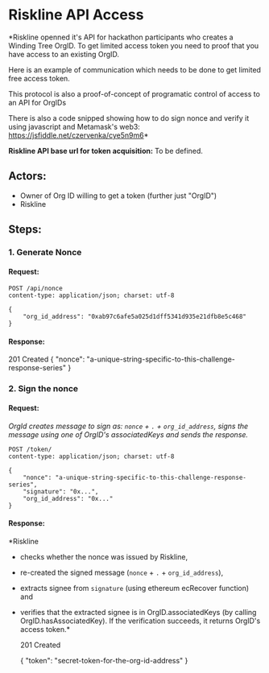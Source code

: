 # Riskline API Access

*Riskline openned it's API for hackathon participants who creates a Winding
Tree OrgID. To get limited access token you need to proof that you have access
to an existing OrgID.

Here is an example of communication which needs to be done to get limited free
access token.

This protocol is also a proof-of-concept of programatic control of access to an
API for OrgIDs

There is also a code snipped showing how to do sign nonce and verify it using
javascript and Metamask's web3: https://jsfiddle.net/czervenka/cye5n9m6*


**Riskline API base url for token acquisition:** To be defined.

## Actors:

- Owner of Org ID willing to get a token (further just "OrgID")
- Riskline


## Steps:

### 1. Generate Nonce

#### Request:

    POST /api/nonce
    content-type: application/json; charset: utf-8

    {
        "org_id_address": "0xab97c6afe5a025d1dff5341d935e21dfb8e5c468"
    }


#### Response:
201 Created 
    {
        "nonce": "a-unique-string-specific-to-this-challenge-response-series"
    }

### 2. Sign the nonce

#### Request:
*OrgId creates message to sign as: `nonce` + `.` + `org_id_address`, signs the
message using one of OrgID's associatedKeys and sends the response.*

    POST /token/
    content-type: application/json; charset: utf-8

    {
        "nonce": "a-unique-string-specific-to-this-challenge-response-series",
        "signature": "0x...",
        "org_id_address": "0x..."
    }

#### Response:
*Riskline
- checks whether the nonce was issued by Riskline,
- re-created the signed message (`nonce` + `.` + `org_id_address`),
- extracts signee from `signature` (using ethereum ecRecover function) and
- verifies that the extracted signee is in OrgID.associatedKeys (by calling
OrgID.hasAssociatedKey).
If the verification succeeds, it returns OrgID's access token.*

    201 Created

    {
        "token": "secret-token-for-the-org-id-address"
    }
    

